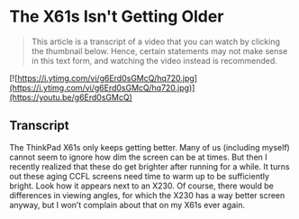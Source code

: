 # The X61s Isn't Getting Older

> This article is a transcript of a video that you can watch by clicking the thumbnail below. Hence, certain statements may not make sense in this text form, and watching the video instead is recommended.

[![https://i.ytimg.com/vi/g6Erd0sGMcQ/hq720.jpg](https://i.ytimg.com/vi/g6Erd0sGMcQ/hq720.jpg)](https://youtu.be/g6Erd0sGMcQ)

## Transcript

The ThinkPad X61s only keeps getting better. Many of us (including myself) cannot seem to ignore how dim the screen can be at times. But then I recently realized that these do get brighter after running for a while. It turns out these aging CCFL screens need time to warm up to be sufficiently bright. Look how it appears next to an X230. Of course, there would be differences in viewing angles, for which the X230 has a way better screen anyway, but I won’t complain about that on my X61s ever again.
